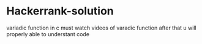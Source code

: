 # Hackerrank-solution
variadic function in c
must watch videos of varadic function after that u will properly able to understant code

